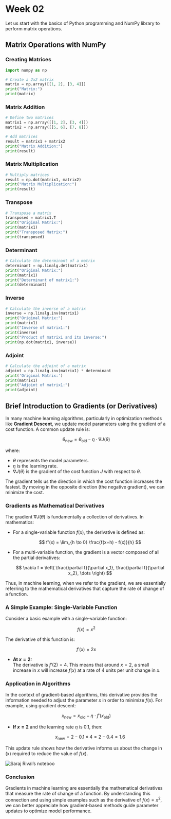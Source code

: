 # Week 02

Let us start with the basics of Python programming and NumPy library to perform matrix operations.

## Matrix Operations with NumPy

### Creating Matrices

```python
import numpy as np

# Create a 2x2 matrix
matrix = np.array([[1, 2], [3, 4]])
print("Matrix:")
print(matrix)
```

### Matrix Addition

```python
# Define two matrices
matrix1 = np.array([[1, 2], [3, 4]])
matrix2 = np.array([[5, 6], [7, 8]])

# Add matrices
result = matrix1 + matrix2
print("Matrix Addition:")
print(result)
```

### Matrix Multiplication

```python
# Multiply matrices
result = np.dot(matrix1, matrix2)
print("Matrix Multiplication:")
print(result)
```

### Transpose

```python
# Transpose a matrix
transposed = matrix1.T
print("Original Matrix:")
print(matrix1)
print("Transposed Matrix:")
print(transposed)
```

### Determinant

```python
# Calculate the determinant of a matrix
determinant = np.linalg.det(matrix1)
print("Original Matrix:")
print(matrix1)
print("Determinant of matrix1:")
print(determinant)
```

### Inverse


```python
# Calculate the inverse of a matrix
inverse = np.linalg.inv(matrix1)
print("Original Matrix:")
print(matrix1)
print("Inverse of matrix1:")
print(inverse)
print("Product of matrix1 and its inverse:")
print(np.dot(matrix1, inverse))
```

### Adjoint

```python
# Calculate the adjoint of a matrix
adjoint = np.linalg.inv(matrix1) * determinant
print('Original Matrix:')
print(matrix1)
print("Adjoint of matrix1:")
print(adjoint)
```

## Brief Introduction to Gradients (or Derivatives)

In many machine learning algorithms, particularly in optimization methods like **Gradient Descent**, we update model parameters using the gradient of a cost function. A common update rule is:

$$
\theta_{\text{new}} = \theta_{\text{old}} - \eta \cdot \nabla J(\theta)
$$

where:

- $\theta$ represents the model parameters.
- $\eta$ is the learning rate.
- $\nabla J(\theta)$ is the gradient of the cost function $J$ with respect to $\theta$.

The gradient tells us the direction in which the cost function increases the fastest. By moving in the opposite direction (the negative gradient), we can minimize the cost.

### Gradients as Mathematical Derivatives

The gradient $\nabla J(\theta)$ is fundamentally a collection of derivatives. In mathematics:

- For a single-variable function $f(x)$, the derivative is defined as:

  $$
  f'(x) = \lim_{h \to 0} \frac{f(x+h) - f(x)}{h}
  $$

- For a multi-variable function, the gradient is a vector composed of all the partial derivatives:

  $$
  \nabla f = \left( \frac{\partial f}{\partial x_1}, \frac{\partial f}{\partial x_2}, \dots \right)
  $$

Thus, in machine learning, when we refer to the gradient, we are essentially referring to the mathematical derivatives that capture the rate of change of a function.

### A Simple Example: Single-Variable Function

Consider a basic example with a single-variable function:

$$
f(x) = x^2
$$

The derivative of this function is:

$$
f'(x) = 2x
$$

- **At $x = 2$:**  
  The derivative is $f'(2) = 4$. This means that around $x = 2$, a small increase in $x$ will increase $f(x)$ at a rate of 4 units per unit change in $x$.

### Application in Algorithms

In the context of gradient-based algorithms, this derivative provides the information needed to adjust the parameter $x$ in order to minimize $f(x)$. For example, using gradient descent:

$$
x_{\text{new}} = x_{\text{old}} - \eta \cdot f'(x_{\text{old}})
$$

- **If $x = 2$** and the learning rate $\eta$ is 0.1, then:

  $$
  x_{\text{new}} = 2 - 0.1 \times 4 = 2 - 0.4 = 1.6
  $$

This update rule shows how the derivative informs us about the change in \(x\) required to reduce the value of $f(x)$.

![Saraj Rival’s noteboo](https://www.makerluis.com/content/images/size/w2400/2023/11/Gradient_parabola_step_sizes.jpeg)

### Conclusion

Gradients in machine learning are essentially the mathematical derivatives that measure the rate of change of a function. By understanding this connection and using simple examples such as the derivative of $f(x) = x^2$, we can better appreciate how gradient-based methods guide parameter updates to optimize model performance.